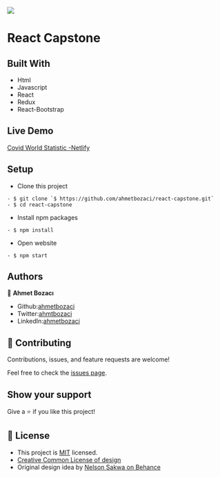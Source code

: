 ![](https://img.shields.io/badge/Microverse-blueviolet)

# React Capstone
<!-- Add screenshot, add description of website -->

## Built With

- Html
- Javascript
- React
- Redux
- React-Bootstrap

## Live Demo

[Covid World Statistic -Netlify](https://covid-world-statistic.netlify.app/)


## Setup
- Clone this project
```
- $ git clone `$ https://github.com/ahmetbozaci/react-capstone.git`
- $ cd react-capstone
```
- Install npm packages
```
- $ npm install
```
- Open website
```
- $ npm start
```
## Authors

👤 **Ahmet Bozacı**
- Github:[ahmetbozaci](https://github.com/ahmetbozaci)
- Twitter:[ahmtbozaci](https://twitter.com/ahmtbozaci)
- LinkedIn:[ahmetbozaci](https://www.linkedin.com/in/ahmetbozaci/)

## 🤝 Contributing

Contributions, issues, and feature requests are welcome!

Feel free to check the [issues page](../../issues/).

## Show your support

Give a ⭐️ if you like this project!

## 📝 License

* This project is [MIT](./LICENSE) licensed.
* [Creative Common License of design](https://creativecommons.org/licenses/by-nc/4.0/)
* Original design idea by [Nelson Sakwa on Behance](https://www.behance.net/sakwadesignstudio)
